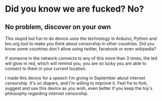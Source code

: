 # Did you know we are fucked? No?
## No problem, discover on your own

This stupid but fun to do device uses the technology in Arduino, Python and bro.org tool to make you think about censorship in other countries. Did you know some countries don't allow using twitter, facebook or even wikipedia?

If someone in the network connects to any of this more than 3 times, the led will glow in red, which will remind you, you are so lucky you are able to connect to them in your current location.

I made this device for a speech I'm giving in September about internet censorship. It's on diapers, and I'm willing to improve it. Feel fre to fork, suggest and use this device as you wish, even better if you keep the toy's philosophy regarding internet censorship. 
